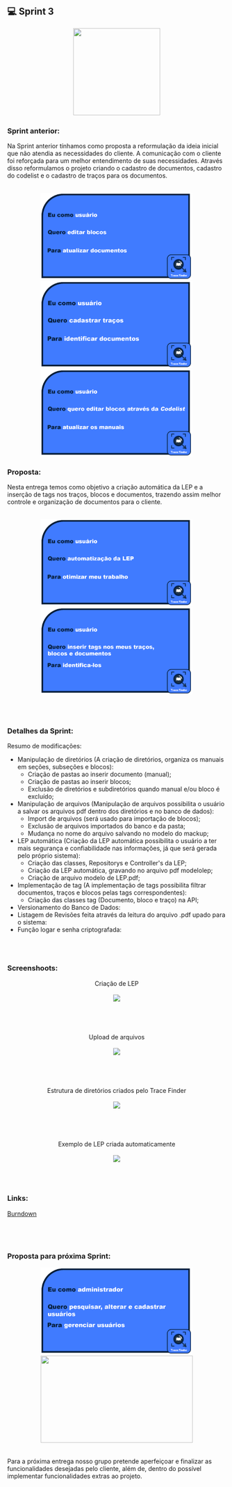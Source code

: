 ## 💻 Sprint 3
 
<p align="center"> <img src="https://user-images.githubusercontent.com/18652465/111547833-88631a00-8758-11eb-863c-ccf1e6e93f39.png" height=200 width=200> </p>

 
### Sprint anterior:
Na Sprint anterior tínhamos como proposta a reformulação da ideia inicial que não atendia as necessidades do cliente. A comunicação com o cliente foi reforçada para um melhor entendimento de suas necessidades.
Através disso reformulamos o projeto criando o cadastro de documentos, cadastro do codelist e o cadastro de traços para os documentos. 
</br><p align=center>
</br><img src="https://github.com/MaXximiles/API-3SEM/blob/main/User%20Story%20Cards/StoryCard5.png?raw=true" width=350 height=200>
<img src="https://github.com/MaXximiles/API-3SEM/blob/main/User%20Story%20Cards/StoryCard7.png?raw=true" width=350 height=200>
<img src="https://github.com/MaXximiles/API-3SEM/blob/main/User%20Story%20Cards/StoryCard8.png?raw=true" width=350 height=200>

### Proposta:
Nesta entrega temos como objetivo a criação automática da LEP e a inserção de tags nos traços, blocos e documentos, trazendo assim melhor controle e organização de documentos para o cliente.
<p align=center>
</br><img src="https://github.com/MaXximiles/API-3SEM/blob/main/User%20Story%20Cards/StoryCard6.png?raw=true" width=350 height=200>
<img src="https://github.com/MaXximiles/API-3SEM/blob/main/User%20Story%20Cards/StoryCard3.png?raw=true" width=350 height=200>

</p></br><h1></h1>


### Detalhes da Sprint:

Resumo de modificações:
- Manipulação de diretórios (A criação de diretórios, organiza os manuais em seções, subseções e blocos):
  - Criação de pastas ao inserir documento (manual);
  - Criação de pastas ao inserir blocos;
  - Exclusão de diretórios e subdiretórios quando manual e/ou bloco é excluído;
- Manipulação de arquivos (Manipulação de arquivos possibilita o usuário a salvar os arquivos pdf dentro dos diretórios e no banco de dados):
  - Import de arquivos (será usado para importação de blocos);
  - Exclusão de arquivos importados do banco e da pasta;
  - Mudança no nome do arquivo salvando no modelo do mackup;
- LEP automática (Criação da LEP automática possibilita o usuário a ter mais segurança e confiabilidade nas informações, já que será gerada pelo próprio sistema):
  - Criação das classes, Repositorys e Controller's da LEP;
  - Criação da LEP automática, gravando no arquivo pdf modelolep;
  - Criação de arquivo modelo de LEP.pdf;
- Implementação de tag (A implementação de tags possibilita filtrar documentos, traços e blocos pelas tags correspondentes):
  - Criação das classes tag (Documento, bloco e traço) na API;
- Versionamento do Banco de Dados:
- Listagem de Revisões feita através da leitura do arquivo .pdf upado para o sistema:
- Função logar e senha criptografada:
</p></br><h1></h1>

### Screenshoots:
<p align=center>
Criação de LEP</br></br>
<img src=https://user-images.githubusercontent.com/68132461/117557037-73628300-b045-11eb-8cab-767ff3c6fe7c.png></br>
</p></br><h1></h1>
 
<p align=center>
Upload de arquivos</br></br>
<img src=https://user-images.githubusercontent.com/68132461/117557066-ac9af300-b045-11eb-8180-b7af0e0ca153.png></br>
</p></br><h1></h1>

<p align=center>
Estrutura de diretórios criados pelo Trace Finder</br></br>
<img src=https://user-images.githubusercontent.com/68132461/117557097-f8e63300-b045-11eb-85b7-33199b935c21.png></br>
</p></br><h1></h1>

<p align=center>
Exemplo de LEP criada automaticamente</br></br>
<img src=https://user-images.githubusercontent.com/68132461/117557085-da803780-b045-11eb-8341-371b4c37e28b.png></br>
</p></br><h1></h1>

 ### Links:
 [Burndown](https://github.com/MaXximiles/API-3SEM/blob/main/Burndowns/SPRINT%202.pdf)
</p><h1></h1></br>

### Proposta para próxima Sprint:
<p align=center>
<img src="https://github.com/MaXximiles/API-3SEM/blob/main/User%20Story%20Cards/StoryCard2.png?raw=true" width=350 height=200>
<img src="https://github.com/MaXximiles/API-3SEM/blob/main/User%20Story%20Cards/StoryCard4.png?raw=true" width=350 height=200>
</p></br>
Para a próxima entrega nosso grupo pretende aperfeiçoar e finalizar as funcionalidades desejadas pelo cliente, além de, dentro do possível implementar funcionalidades extras ao projeto.
 
</p></br><h1></h1>
